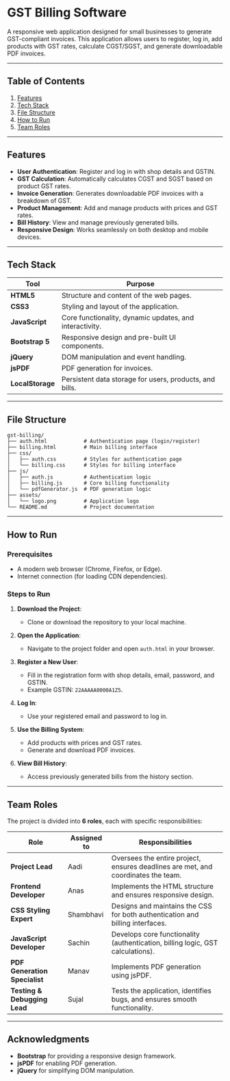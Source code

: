 ﻿# **GST Billing Software**

A responsive web application designed for small businesses to generate GST-compliant invoices. This application allows users to register, log in, add products with GST rates, calculate CGST/SGST, and generate downloadable PDF invoices.

---

## **Table of Contents**
1. [Features](#features)
2. [Tech Stack](#tech-stack)
3. [File Structure](#file-structure)
4. [How to Run](#how-to-run)
5. [Team Roles](#team-roles)

---

## **Features**
- **User Authentication**: Register and log in with shop details and GSTIN.
- **GST Calculation**: Automatically calculates CGST and SGST based on product GST rates.
- **Invoice Generation**: Generates downloadable PDF invoices with a breakdown of GST.
- **Product Management**: Add and manage products with prices and GST rates.
- **Bill History**: View and manage previously generated bills.
- **Responsive Design**: Works seamlessly on both desktop and mobile devices.

---

## **Tech Stack**
| Tool               | Purpose                                                                 |
|--------------------|-------------------------------------------------------------------------|
| **HTML5**          | Structure and content of the web pages.                                 |
| **CSS3**           | Styling and layout of the application.                                  |
| **JavaScript**     | Core functionality, dynamic updates, and interactivity.                |
| **Bootstrap 5**    | Responsive design and pre-built UI components.                         |
| **jQuery**         | DOM manipulation and event handling.                                   |
| **jsPDF**          | PDF generation for invoices.                                           |
| **LocalStorage**   | Persistent data storage for users, products, and bills.                |

---

## **File Structure**
```
gst-billing/
├── auth.html            # Authentication page (login/register)
├── billing.html         # Main billing interface
├── css/
│   ├── auth.css         # Styles for authentication page
│   └── billing.css      # Styles for billing interface
├── js/
│   ├── auth.js          # Authentication logic
│   ├── billing.js       # Core billing functionality
│   └── pdfGenerator.js  # PDF generation logic
├── assets/
│   └── logo.png         # Application logo
└── README.md            # Project documentation
```

---

## **How to Run**
### Prerequisites
- A modern web browser (Chrome, Firefox, or Edge).
- Internet connection (for loading CDN dependencies).

### Steps to Run
1. **Download the Project**:
   - Clone or download the repository to your local machine.

2. **Open the Application**:
   - Navigate to the project folder and open `auth.html` in your browser.

3. **Register a New User**:
   - Fill in the registration form with shop details, email, password, and GSTIN.
   - Example GSTIN: `22AAAAA0000A1Z5`.

4. **Log In**:
   - Use your registered email and password to log in.

5. **Use the Billing System**:
   - Add products with prices and GST rates.
   - Generate and download PDF invoices.

6. **View Bill History**:
   - Access previously generated bills from the history section.

---

## **Team Roles**
The project is divided into **6 roles**, each with specific responsibilities:

| Role                          | Assigned to                   | Responsibilities                                                                 |
|-------------------------------|-------------------------------|----------------------------------------------------------------------------------|
| **Project Lead**              | Aadi                          | Oversees the entire project, ensures deadlines are met, and coordinates the team.|
| **Frontend Developer**        | Anas                          | Implements the HTML structure and ensures responsive design.                     |
| **CSS Styling Expert**        | Shambhavi                     | Designs and maintains the CSS for both authentication and billing interfaces.    |
| **JavaScript Developer**      | Sachin                        | Develops core functionality (authentication, billing logic, GST calculations).   |
| **PDF Generation Specialist** | Manav                         | Implements PDF generation using jsPDF.                                           |
| **Testing & Debugging Lead**  | Sujal                         | Tests the application, identifies bugs, and ensures smooth functionality.        |

---

## **Acknowledgments**
- **Bootstrap** for providing a responsive design framework.
- **jsPDF** for enabling PDF generation.
- **jQuery** for simplifying DOM manipulation.

